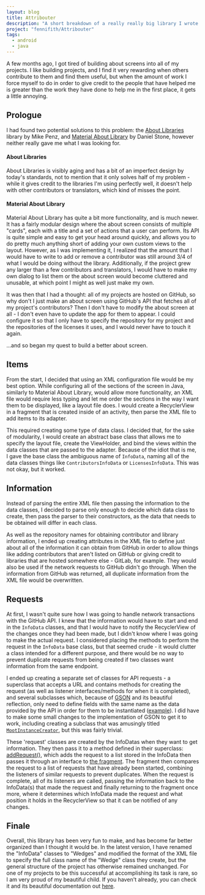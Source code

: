 ```yaml
---
layout: blog
title: Attribouter
description: "A short breakdown of a really really big library I wrote to credit contributors and libraries used in my Android projects."
project: "fennifith/Attribouter"
tags:
  - android
  - java
---
```


A few months ago, I got tired of building about screens into all of my projects. I like building projects, and I find it very rewarding when others contribute to them and find them useful, but when the amount of work I force myself to do in order to give credit to the people that have helped me is greater than the work they have done to help me in the first place, it gets a little annoying.

## Prologue

I had found two potential solutions to this problem: the [About Libraries](https://github.com/mikepenz/AboutLibraries) library by Mike Penz, and [Material About Library](https://github.com/daniel-stoneuk/material-about-library) by Daniel Stone, however neither really gave me what I was looking for. 

#### About Libraries

About Libraries is visibly aging and has a bit of an imperfect design by today's standards, not to mention that it only solves half of my problem - while it gives credit to the libraries I'm using perfectly well, it doesn't help with other contributors or translators, which kind of misses the point.

#### Material About Library

Material About Library has quite a bit more functionality, and is much newer. It has a fairly modular design where the about screen consists of multiple "cards", each with a title and a set of actions that a user can perform. Its API is quite simple and easy to get your head around quickly, and allows you to do pretty much anything short of adding your own custom views to the layout. However, as I was implementing it, I realized that the amount that I would have to write to add or remove a contributor was still around 3/4 of what I would be doing without the library. Additionally, if the project grew any larger than a few contributors and translators, I would have to make my own dialog to list them or the about screen would become cluttered and unusable, at which point I might as well just make my own.

It was then that I had a thought: all of my projects are hosted on GitHub, so why don't I just make an about screen using GitHub's API that fetches all of my project's contributors? Then I don't have to modify the about screen at all - I don't even have to update the app for them to appear. I could configure it so that I only have to specify the repository for my project and the repositories of the licenses it uses, and I would never have to touch it again. 

...and so began my quest to build a better about screen.

## Items

From the start, I decided that using an XML configuration file would be my best option. While configuring all of the sections of the screen in Java, similarly to Material About Library, would allow more functionality, an XML file would require less typing and let me order the sections in the way I want them to be displayed, like a layout file does. I would create a RecyclerView in a fragment that is created inside of an activity, then parse the XML file to add items to its adapter.

This required creating some type of data class. I decided that, for the sake of modularity, I would create an abstract base class that allows me to specify the layout file, create the ViewHolder, and bind the views within the data classes that are passed to the adapter. Because of the idiot that is me, I gave the base class the ambiguous name of `InfoData`, naming all of the data classes things like `ContributorsInfoData` or `LicensesInfoData`. This was not okay, but it worked.

## Information

Instead of parsing the entire XML file then passing the information to the data classes, I decided to parse only enough to decide which data class to create, then pass the parser to their constructors, as the data that needs to be obtained will differ in each class.

As well as the repository names for obtaining contributor and library information, I ended up creating attributes in the XML file to define just about all of the information it can obtain from GitHub in order to allow things like adding contributors that aren't listed on GitHub or giving credit to libraries that are hosted somewhere else - GitLab, for example. They would also be used if the network requests to GitHub didn't go through. When the information from GitHub was returned, all duplicate information from the XML file would be overwritten.

## Requests

At first, I wasn't quite sure how I was going to handle network transactions with the GitHub API. I knew that the information would have to start and end in the `InfoData` classes, and that I would have to notify the RecyclerView of the changes once they had been made, but I didn't know where I was going to make the actual request. I considered placing the methods to perform the request in the `InfoData` base class, but that seemed crude - it would clutter a class intended for a different purpose, and there would be no way to prevent duplicate requests from being created if two classes want information from the same endpoint.

I ended up creating a separate set of classes for API requests - a superclass that accepts a URL and contains methods for creating the request (as well as listener interfaces/methods for when it is completed), and several subclasses which, because of [GSON](https://github.com/google/gson) and its beautiful reflection, only need to define fields with the same name as the data provided by the API in order for them to be instantiated ([example](/redirects/?t=github&d=Attribouter/blob/28aaca214fefc7b4716107375834aa7195b019b8/attribouter/src/main/java/me/jfenn/attribouter/data/github/LicenseData.java)). I did have to make some small changes to the implementation of GSON to get it to work, including creating a subclass that was amusingly titled [`MootInstanceCreator`](https://github.com/TheAndroidMaster/Attribouter/blob/28aaca214fefc7b4716107375834aa7195b019b8/attribouter/src/main/java/me/jfenn/attribouter/data/github/GitHubData.java#L139), but this was fairly trivial. 

These 'request' classes are created by the InfoDatas when they want to get information. They then pass it to a method defined in their superclass: [addRequest()](/redirects/?t=github&d=TheAndroidMaster/Attribouter/blob/28aaca214fefc7b4716107375834aa7195b019b8/attribouter/src/main/java/me/jfenn/attribouter/wedges/Wedge.java#L99), which adds the request to a list stored in the InfoData then passes it through an interface to [the fragment](/redirects/?t=github&d=Attribouter/blob/28aaca214fefc7b4716107375834aa7195b019b8/attribouter/src/main/java/me/jfenn/attribouter/fragments/AboutFragment.java#L172). The fragment then compares the request to a list of requests that have already been started, combining the listeners of similar requests to prevent duplicates. When the request is complete, all of its listeners are called, passing the information back to the InfoData(s) that made the request and finally returning to the fragment once more, where it determines which InfoData made the request and what position it holds in the RecyclerView so that it can be notified of any changes.

## Finale

Overall, this library has been very fun to make, and has become far better organized than I thought it would be. In the latest version, I have renamed the "InfoData" classes to "Wedges" and modified the format of the XML file to specify the full class name of the "Wedge" class they create, but the general structure of the project has otherwise remained unchanged. For one of my projects to be this successful at accomplishing its task is rare, so I am very proud of my beautiful child. If you haven't already, you can check it and its beautiful documentation out [here](/redirects/?t=github&d=Attribouter).
